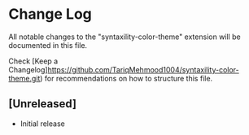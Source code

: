# Change Log

All notable changes to the "syntaxility-color-theme" extension will be documented in this file.

Check [Keep a Changelog]https://github.com/TariqMehmood1004/syntaxility-color-theme.git) for recommendations on how to structure this file.

## [Unreleased]

- Initial release
